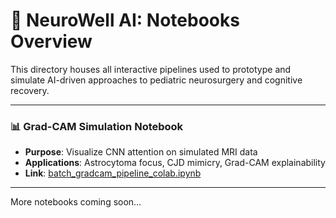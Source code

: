 # 🧠 NeuroWell AI: Notebooks Overview

This directory houses all interactive pipelines used to prototype and simulate AI-driven approaches to pediatric neurosurgery and cognitive recovery.

---

### 📊 Grad-CAM Simulation Notebook

- **Purpose**: Visualize CNN attention on simulated MRI data
- **Applications**: Astrocytoma focus, CJD mimicry, Grad-CAM explainability
- **Link**: [batch_gradcam_pipeline_colab.ipynb](batch_gradcam_pipeline_colab.ipynb)

---

More notebooks coming soon…
